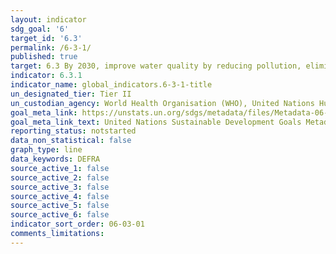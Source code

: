 ```yaml
---
layout: indicator
sdg_goal: '6'
target_id: '6.3'
permalink: /6-3-1/
published: true
target: 6.3 By 2030, improve water quality by reducing pollution, eliminating dumping and minimizing release of hazardous chemicals and materials, halving the proportion of untreated wastewater and substantially increasing recycling and safe reuse globally
indicator: 6.3.1
indicator_name: global_indicators.6-3-1-title
un_designated_tier: Tier II
un_custodian_agency: World Health Organisation (WHO), United Nations Human Settlements Programme (UN-Habitat), United Nations Statistics Division (UNSD)
goal_meta_link: https://unstats.un.org/sdgs/metadata/files/Metadata-06-03-01.pdf
goal_meta_link_text: United Nations Sustainable Development Goals Metadata (PDF 4.0 MB)
reporting_status: notstarted
data_non_statistical: false
graph_type: line
data_keywords: DEFRA
source_active_1: false
source_active_2: false
source_active_3: false
source_active_4: false
source_active_5: false
source_active_6: false
indicator_sort_order: 06-03-01
comments_limitations: 
---
```

